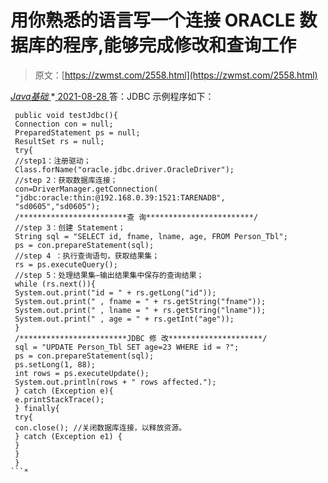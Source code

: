 <!--yml
category: 未分类
date: 0001-01-01 00:00:00
--->

# 用你熟悉的语言写一个连接 ORACLE 数据库的程序,能够完成修改和查询工作

> 原文：[https://zwmst.com/2558.html](https://zwmst.com/2558.html)

   [ *Java基础* ](https://zwmst.com/java%e5%9f%ba%e7%a1%80)*[ <time datetime="2021-08-28T17:55:38+08:00"> 2021-08-28 </time> ](https://zwmst.com/2558.html)  答：JDBC 示例程序如下：

```
 public void testJdbc(){ 
 Connection con = null; 
 PreparedStatement ps = null; 
 ResultSet rs = null; 
 try{ 
 //step1：注册驱动； 
 Class.forName("oracle.jdbc.driver.OracleDriver"); 
 //step 2：获取数据库连接； 
 con=DriverManager.getConnection( 
 "jdbc:oracle:thin:@192.168.0.39:1521:TARENADB", 
 "sd0605","sd0605"); 
 /************************查 询************************/ 
 //step 3：创建 Statement； 
 String sql = "SELECT id, fname, lname, age, FROM Person_Tbl"; 
 ps = con.prepareStatement(sql); 
 //step 4 ：执行查询语句，获取结果集； 
 rs = ps.executeQuery(); 
 //step 5：处理结果集—输出结果集中保存的查询结果； 
 while (rs.next()){ 
 System.out.print("id = " + rs.getLong("id")); 
 System.out.print(" , fname = " + rs.getString("fname")); 
 System.out.print(" , lname = " + rs.getString("lname")); 
 System.out.print(" , age = " + rs.getInt("age")); 
 } 
 /************************JDBC 修 改*********************/ 
 sql = "UPDATE Person_Tbl SET age=23 WHERE id = ?"; 
 ps = con.prepareStatement(sql); 
 ps.setLong(1, 88); 
 int rows = ps.executeUpdate(); 
 System.out.println(rows + " rows affected."); 
 } catch (Exception e){ 
 e.printStackTrace(); 
 } finally{ 
 try{ 
 con.close(); //关闭数据库连接，以释放资源。 
 } catch (Exception e1) { 
 } 
 } 
 } 
```*